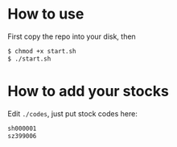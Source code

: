 # How to use

First copy the repo into your disk,  then

```bash
$ chmod +x start.sh
$ ./start.sh
```



# How to add your stocks

Edit  `./codes`, just put stock codes here:
```bash
sh000001
sz399006
```

